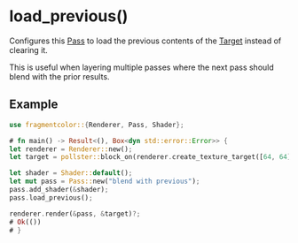 # load_previous()

Configures this [Pass](https://fragmentcolor.org/docs/api/pass) to load the previous contents of the [Target](https://fragmentcolor.org/docs/api/target) instead of clearing it.

This is useful when layering multiple passes where the next pass should blend with the prior results.

## Example

```rust
use fragmentcolor::{Renderer, Pass, Shader};

# fn main() -> Result<(), Box<dyn std::error::Error>> {
let renderer = Renderer::new();
let target = pollster::block_on(renderer.create_texture_target([64, 64]))?;

let shader = Shader::default();
let mut pass = Pass::new("blend with previous");
pass.add_shader(&shader);
pass.load_previous();

renderer.render(&pass, &target)?;
# Ok(())
# }
```

